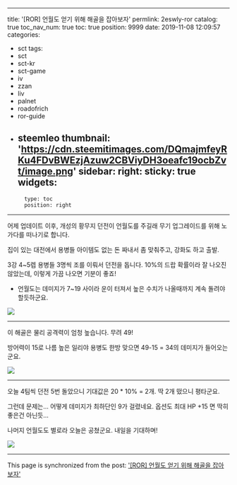 
---
title: '[ROR] 언월도 얻기 위해 해골을 잡아보자'
permlink: 2eswly-ror
catalog: true
toc_nav_num: true
toc: true
position: 9999
date: 2019-11-08 12:09:57
categories:
- sct
tags:
- sct
- sct-kr
- sct-game
- iv
- zzan
- liv
- palnet
- roadofrich
- ror-guide
- steemleo
thumbnail: 'https://cdn.steemitimages.com/DQmajmfeyRKu4FDvBWEzjAzuw2CBViyDH3oeafc19ocbZvt/image.png'
sidebar:
    right:
        sticky: true
widgets:
    -
        type: toc
        position: right
---


어제 업데이트 이후, 개성의 황무지 던전이 언월도를 주길래 무기 업그레이드를 위해 노가다를 떠나기로 합니다.

집이 있는 대전에서 용병들 아이템도 없는 돈 짜내서 좀 맞춰주고, 강화도 하고 출발.

3강 4~5렙 용병들 3명씩 조를 이뤄서 던전을 돕니다. 10%의 드랍 확률이라 잘 나오진 않았는데, 이렇게 가끔 나오면 기분이 좋죠!

* 언월도는 데미지가 7~19 사이라 운이 터져서 높은 수치가 나올때까지 계속 돌려야 할듯하군요.

![](https://cdn.steemitimages.com/DQmajmfeyRKu4FDvBWEzjAzuw2CBViyDH3oeafc19ocbZvt/image.png)

---

이 해골은 물리 공격력이 엄청 높습니다. 무려 49!

방어력이 15로 나름 높은 일리야 용병도 한방 맞으면 49-15 = 34의 데미지가 들어오는군요. 

![](https://cdn.steemitimages.com/DQmSGzVHQEmhtF7UMnqK88wWYdfpou57oVWGhunLDZCWo2b/image.png)

---

오늘 4팀씩 던전 5번 돌았으니 기대값은 20 * 10% = 2개. 딱 2개 떴으니 평타군요.

그런데 문제는... 어떻게 데미지가 최하단인 9가 걸렸네요. 옵션도 최대 HP +15 면 딱히 좋은건 아닌듯...

나머지 언월도도 별로라 오늘은 공쳤군요. 내일을 기대하며!

![](https://cdn.steemitimages.com/DQmQeQGxJauSVbGGSZ7rMotgtQsTnrV2ZECTHompJhz3d6p/image.png)

- - -

This page is synchronized from the post: ['[ROR] 언월도 얻기 위해 해골을 잡아보자'](https://steemit.com/@glory7/2eswly-ror)
